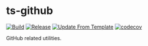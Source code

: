 # ts-github
[![Build](https://github.com/infrastructure-blocks/ts-github/actions/workflows/build.yml/badge.svg)](https://github.com/infrastructure-blocks/ts-github/actions/workflows/build.yml)
[![Release](https://github.com/infrastructure-blocks/ts-github/actions/workflows/release.yml/badge.svg)](https://github.com/infrastructure-blocks/ts-github/actions/workflows/release.yml)
[![Update From Template](https://github.com/infrastructure-blocks/ts-github/actions/workflows/update-from-template.yml/badge.svg)](https://github.com/infrastructure-blocks/ts-github/actions/workflows/update-from-template.yml)
[![codecov](https://codecov.io/gh/infrastructure-blocks/ts-github/graph/badge.svg?token=TIRIYQLXT9)](https://codecov.io/gh/infrastructure-blocks/ts-github)

GitHub related utilities.
